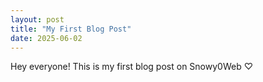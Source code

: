 ```yaml
---
layout: post
title: "My First Blog Post"
date: 2025-06-02
---
```


Hey everyone! This is my first blog post on Snowy0Web ♡
